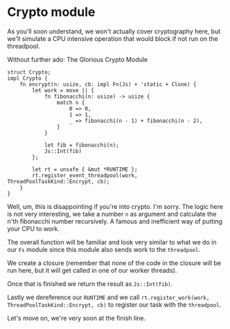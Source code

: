 # Crypto module

As you'll soon understand, we won't actually cover cryptography here, but we'll
simulate a CPU intensive operation that would block if not run on the threadpool.

Without further ado: The Glorious Crypto Module

```rust, no_run
struct Crypto;
impl Crypto {
    fn encrypt(n: usize, cb: impl Fn(Js) + 'static + Clone) {
        let work = move || {
            fn fibonacchi(n: usize) -> usize {
                match n {
                    0 => 0,
                    1 => 1,
                    _ => fibonacchi(n - 1) + fibonacchi(n - 2),
                }
            }

            let fib = fibonacchi(n);
            Js::Int(fib)
        };

        let rt = unsafe { &mut *RUNTIME };
        rt.register_event_threadpool(work, ThreadPoolTaskKind::Encrypt, cb);
    }
}
```
Well, um, this is disappointing if you're into crypto. I'm sorry. The logic here is not very interesting, we take a number `n` as argument and calculate
the n'th fibonacchi number recursively. A famous and inefficient way of putting your
CPU to work.

The overall function will be familiar and look very similar to what we do in our `Fs` module since this
module also sends work to the `threadpool`.

We create a closure (remember that none of the code in the closure will be
run here, but it will get called in one of our worker threads).

Once that is finished we return the result as `Js::Int(fib)`.

Lastly we dereference our `RUNTIME` and we call `rt.register_work(work, ThreadPoolTaskKind::Encrypt, cb)` to register our task with the `threadpool`.

Let's move on, we're very soon at the finish line.
